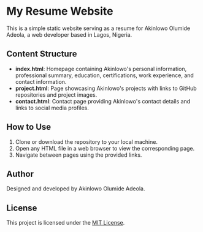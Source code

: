 # My Resume Website

This is a simple static website serving as a resume for Akinlowo Olumide Adeola, a web developer based in Lagos, Nigeria.

## Content Structure

- **index.html**: Homepage containing Akinlowo's personal information, professional summary, education, certifications, work experience, and contact information.
- **project.html**: Page showcasing Akinlowo's projects with links to GitHub repositories and project images.
- **contact.html**: Contact page providing Akinlowo's contact details and links to social media profiles.

## How to Use

1. Clone or download the repository to your local machine.
2. Open any HTML file in a web browser to view the corresponding page.
3. Navigate between pages using the provided links.

## Author

Designed and developed by Akinlowo Olumide Adeola.

## License

This project is licensed under the [MIT License](LICENSE).
